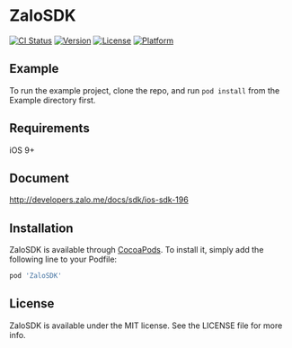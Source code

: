 # ZaloSDK

[![CI Status](http://img.shields.io/travis/acct<blob>=<NULL>/ZaloSDK.svg?style=flat)](https://travis-ci.org/acct<blob>=<NULL>/ZaloSDK)
[![Version](https://img.shields.io/cocoapods/v/ZaloSDK.svg?style=flat)](http://cocoapods.org/pods/ZaloSDK)
[![License](https://img.shields.io/cocoapods/l/ZaloSDK.svg?style=flat)](http://cocoapods.org/pods/ZaloSDK)
[![Platform](https://img.shields.io/cocoapods/p/ZaloSDK.svg?style=flat)](http://cocoapods.org/pods/ZaloSDK)

## Example

To run the example project, clone the repo, and run `pod install` from the Example directory first.

## Requirements
iOS 9+

## Document
http://developers.zalo.me/docs/sdk/ios-sdk-196

## Installation

ZaloSDK is available through [CocoaPods](http://cocoapods.org). To install
it, simply add the following line to your Podfile:

```ruby
pod 'ZaloSDK'
```

## License

ZaloSDK is available under the MIT license. See the LICENSE file for more info.
